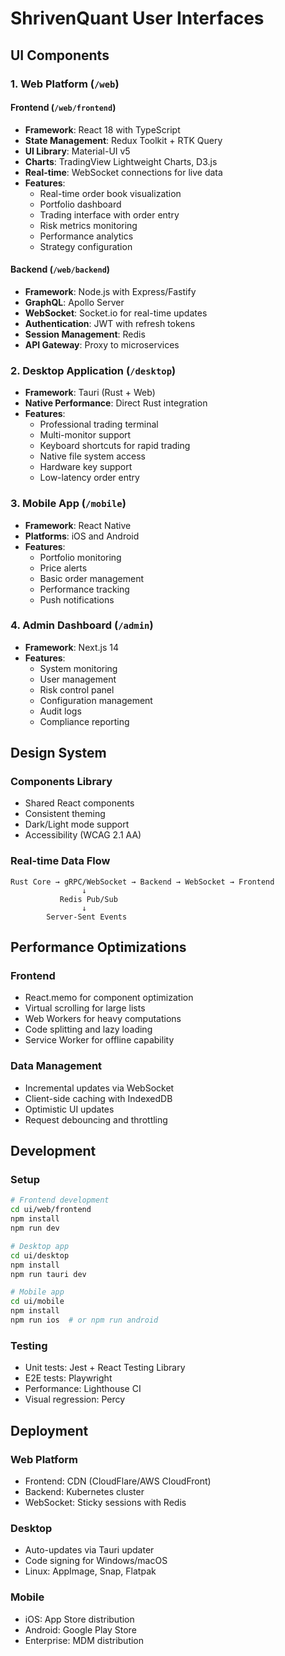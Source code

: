 # ShrivenQuant User Interfaces

## UI Components

### 1. Web Platform (`/web`)

#### Frontend (`/web/frontend`)
- **Framework**: React 18 with TypeScript
- **State Management**: Redux Toolkit + RTK Query
- **UI Library**: Material-UI v5
- **Charts**: TradingView Lightweight Charts, D3.js
- **Real-time**: WebSocket connections for live data
- **Features**:
  - Real-time order book visualization
  - Portfolio dashboard
  - Trading interface with order entry
  - Risk metrics monitoring
  - Performance analytics
  - Strategy configuration

#### Backend (`/web/backend`)
- **Framework**: Node.js with Express/Fastify
- **GraphQL**: Apollo Server
- **WebSocket**: Socket.io for real-time updates
- **Authentication**: JWT with refresh tokens
- **Session Management**: Redis
- **API Gateway**: Proxy to microservices

### 2. Desktop Application (`/desktop`)
- **Framework**: Tauri (Rust + Web)
- **Native Performance**: Direct Rust integration
- **Features**:
  - Professional trading terminal
  - Multi-monitor support
  - Keyboard shortcuts for rapid trading
  - Native file system access
  - Hardware key support
  - Low-latency order entry

### 3. Mobile App (`/mobile`)
- **Framework**: React Native
- **Platforms**: iOS and Android
- **Features**:
  - Portfolio monitoring
  - Price alerts
  - Basic order management
  - Performance tracking
  - Push notifications

### 4. Admin Dashboard (`/admin`)
- **Framework**: Next.js 14
- **Features**:
  - System monitoring
  - User management
  - Risk control panel
  - Configuration management
  - Audit logs
  - Compliance reporting

## Design System

### Components Library
- Shared React components
- Consistent theming
- Dark/Light mode support
- Accessibility (WCAG 2.1 AA)

### Real-time Data Flow
```
Rust Core → gRPC/WebSocket → Backend → WebSocket → Frontend
                ↓
           Redis Pub/Sub
                ↓
        Server-Sent Events
```

## Performance Optimizations

### Frontend
- React.memo for component optimization
- Virtual scrolling for large lists
- Web Workers for heavy computations
- Code splitting and lazy loading
- Service Worker for offline capability

### Data Management
- Incremental updates via WebSocket
- Client-side caching with IndexedDB
- Optimistic UI updates
- Request debouncing and throttling

## Development

### Setup
```bash
# Frontend development
cd ui/web/frontend
npm install
npm run dev

# Desktop app
cd ui/desktop
npm install
npm run tauri dev

# Mobile app
cd ui/mobile
npm install
npm run ios  # or npm run android
```

### Testing
- Unit tests: Jest + React Testing Library
- E2E tests: Playwright
- Performance: Lighthouse CI
- Visual regression: Percy

## Deployment

### Web Platform
- Frontend: CDN (CloudFlare/AWS CloudFront)
- Backend: Kubernetes cluster
- WebSocket: Sticky sessions with Redis

### Desktop
- Auto-updates via Tauri updater
- Code signing for Windows/macOS
- Linux: AppImage, Snap, Flatpak

### Mobile
- iOS: App Store distribution
- Android: Google Play Store
- Enterprise: MDM distribution